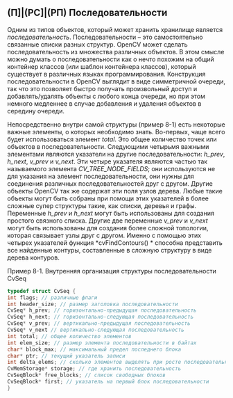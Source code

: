 ## (П]|(РС]|(РП) Последовательности

Одним из типов объектов, который может хранить хранилище является *последовательность*. Последовательности – это самостоятельно связанные списки разных структур. OpenCV может сделать последовательность из множества различных объектов. В этом смысле можно думать о последовательности как о нечто похожим на общий контейнер классов (или шаблон контейнера классов), который существует в различных языках программирования. Конструкция последовательности в OpenCV выглядит в виде симметричной очереди, так что это позволяет быстро получать произвольный доступ и добавлять/удалять объекты с любого конца очереди, но при этом немного медленнее в случае добавления и удаления объектов в середину очереди. 

Непосредственно внутри самой структуры (пример 8-1) есть некоторые важные элементы, о которых необходимо знать. Во-первых, чаще всего будет использоваться элемент *total*. Это общее количество точек или объектов в последовательности. Следующими четырьмя важными элементами являются указатели на другие последовательности: *h_prev*, *h_next*, *v_prev* и *v_next*. Эти четыре указателя являются частью так называемого элемента *CV_TREE_NODE_FIELDS*; они используются не для указания на элемент последовательности, они нужны для соединения различных последовательностей друг с другом. Другие объекты OpenCV так же содержат эти поля узлов дерева. Любые такие объекты могут быть собраны при помощи этих указателей в более сложные супер структуры такие, как списки, деревья и графы. Переменные *h_prev* и *h_next* могут быть использованы для создания простого связного списка. Другие две переменные *v_prev* и *v_next* могут быть использованы для создания более сложной топологии, которая связывает узлы друг с другом. Именно с помощью этих четырех указателей функция *cvFindContours() * способна представить все найденные контуры, составленные в сложную структуру в виде дерева контуров.

Пример 8-1. Внутренняя организация структуры последовательности CvSeq

```cpp
typedef struct CvSeq {
int flags; // различные флаги
int header_size; // размер заголовка последовательности
CvSeq* h_prev; // горизонтально-предыдущая последовательность
CvSeq* h_next; // горизонтально-следующая последовательность
CvSeq* v_prev; // вертикально-предыдущая последовательность
CvSeq* v_next // вертикально-следующая последовательность
int total; // общее количество элементов
int elem_size; // размер элемента последовательности в байтах
char* block_max; // максимальный предел последнего блока
char* ptr; // текущий указатель записи
int delta_elems; // сколько элементов выделять при росте последовательности
CvMemStorage* storage; // где хранить последовательность
CvSeqBlock* free_blocks; // список свободных блоков
CvSeqBlock* first; // указатель на первый блок последовательности
}
```